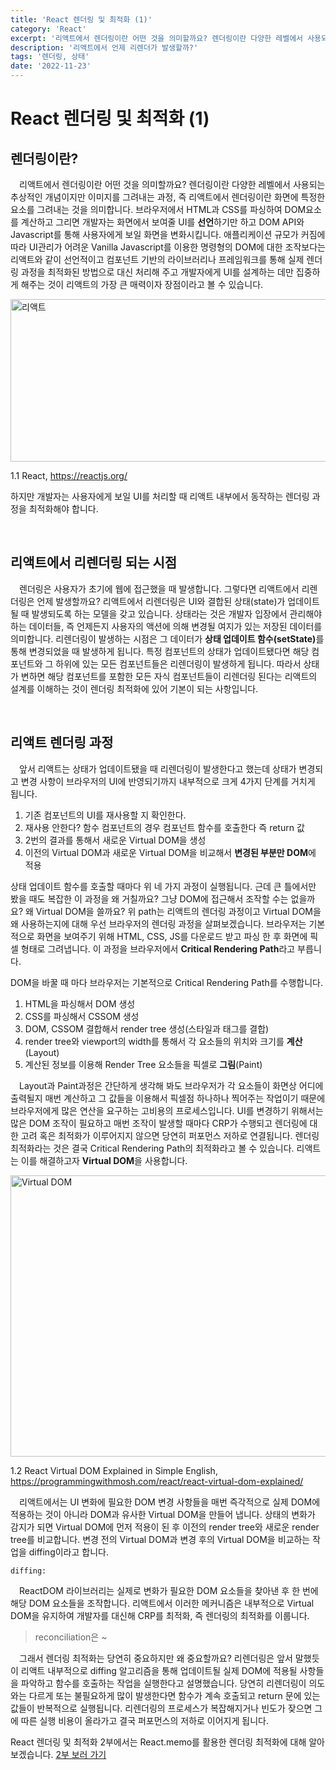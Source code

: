 ```yaml
---
title: 'React 렌더링 및 최적화 (1)'
category: 'React'
excerpt: '리액트에서 렌더링이란 어떤 것을 의미할까요? 렌더링이란 다양한 레벨에서 사용되는 추상적인 개념이지만 이미지를 그려내는 과정, 즉 리액트에서 렌더링이란 화면에 특정한 요소를 그려내는 것을 의미합니다. 리렌더링의 프로세스가 복잡해지거나 빈도가 잦으면 그에 따른 실행 비용이 올라가고 결국 퍼포먼스의 저하로 이어지게 됩니다.'
description: '리액트에서 언제 리렌더가 발생할까?'
tags: '렌더링, 상태'
date: '2022-11-23'
---
```


# React 렌더링 및 최적화 (1)

## 렌더링이란?

&emsp;리액트에서 렌더링이란 어떤 것을 의미할까요? 렌더링이란 다양한 레벨에서 사용되는 추상적인 개념이지만 이미지를 그려내는 과정, 즉 리액트에서 렌더링이란 화면에 특정한 요소를 그려내는 것을 의미합니다. 브라우저에서 HTML과 CSS를 파싱하여 DOM요소를 계산하고 그리면 개발자는 화면에서 보여줄 UI를 **선언**하기만 하고 DOM API와 Javascript를 통해 사용자에게 보일 화면을 변화시킵니다. 애플리케이션 규모가 커짐에 따라 UI관리가 어려운 Vanilla Javascript를 이용한 명령형의 DOM에 대한 조작보다는 리액트와 같이 선언적이고 컴포넌트 기반의 라이브러리나 프레임워크를 통해 실제 렌더링 과정을 최적화된 방법으로 대신 처리해 주고 개발자에게 UI를 설계하는 데만 집중하게 해주는 것이 리액트의 가장 큰 매력이자 장점이라고 볼 수 있습니다.

<img src="/assets/markdown-image/React-렌더링-최적화-1/React_home.png" alt="리액트" width="860" height="260"/>

<span>1.1 React, https://reactjs.org/</span>

하지만 개발자는 사용자에게 보일 UI를 처리할 때 리액트 내부에서 동작하는 렌더링 과정을 최적화해야 합니다.

</br>

## 리액트에서 리렌더링 되는 시점

&emsp;렌더링은 사용자가 초기에 웹에 접근했을 때 발생합니다. 그렇다면 리액트에서 리렌더링은 언제 발생할까요? 리액트에서 리렌더링은 UI와 결합된 상태(state)가 업데이트될 때 발생되도록 하는 모델을 갖고 있습니다. 상태라는 것은 개발자 입장에서 관리해야 하는 데이터들, 즉 언제든지 사용자의 액션에 의해 변경될 여지가 있는 저장된 데이터를 의미합니다. 리렌더링이 발생하는 시점은 그 데이터가 <b>상태 업데이트 함수(setState)</b>를 통해 변경되었을 때 발생하게 됩니다. 특정 컴포넌트의 상태가 업데이트됐다면 해당 컴포넌트와 그 하위에 있는 모든 컴포넌트들은 리렌더링이 발생하게 됩니다. 따라서 상태가 변하면 해당 컴포넌트를 포함한 모든 자식 컴포넌트들이 리렌더링 된다는 리액트의 설계를 이해하는 것이 렌더링 최적화에 있어 기본이 되는 사항입니다.

</br>

## 리액트 렌더링 과정

&emsp;앞서 리액트는 상태가 업데이트됐을 때 리렌더링이 발생한다고 했는데 상태가 변경되고 변경 사항이 브라우저의 UI에 반영되기까지 내부적으로 크게 4가지 단계를 거치게 됩니다.

1. 기존 컴포넌트의 UI를 재사용할 지 확인한다.
2. 재사용 안한다? 함수 컴포넌트의 경우 컴포넌트 함수를 호출한다 즉 return 값
3. 2번의 결과를 통해서 새로운 Virtual DOM을 생성
4. 이전의 Virtual DOM과 새로운 Virtual DOM을 비교해서 **변경된 부분만 DOM**에 적용

상태 업데이트 함수를 호출할 때마다 위 네 가지 과정이 실행됩니다. 근데 큰 틀에서만 봤을 때도 복잡한 이 과정을 왜 거칠까요? 그냥 DOM에 접근해서 조작할 수는 없을까요? 왜 Virtual DOM을 쓸까요? 위 path는 리액트의 렌더링 과정이고 Virtual DOM을 왜 사용하는지에 대해 우선 브라우저의 렌더링 과정을 살펴보겠습니다. 브라우저는 기본적으로 화면을 보여주기 위해 HTML, CSS, JS를 다운로드 받고 파싱 한 후 화면에 픽셀 형태로 그려냅니다. 이 과정을 브라우저에서 **Critical Rendering Path**라고 부릅니다.

DOM을 바꿀 때 마다 브라우저는 기본적으로 Critical Rendering Path를 수행합니다.

1. HTML을 파싱해서 DOM 생성
2. CSS를 파싱해서 CSSOM 생성
3. DOM, CSSOM 결합해서 render tree 생성(스타일과 태그를 결합)
4. render tree와 viewport의 width를 통해서 각 요소들의 위치와 크기를 **계산**(Layout)
5. 계산된 정보를 이용해 Render Tree 요소들을 픽셀로 **그림**(Paint)

&emsp;Layout과 Paint과정은 간단하게 생각해 봐도 브라우저가 각 요소들이 화면상 어디에 출력될지 매번 계산하고 그 값들을 이용해서 픽셀점 하나하나 찍어주는 작업이기 때문에 브라우저에게 많은 연산을 요구하는 고비용의 프로세스입니다. UI를 변경하기 위해서는 많은 DOM 조작이 필요하고 매번 조작이 발생할 때마다 CRP가 수행되고 렌더링에 대한 고려 혹은 최적화가 이루어지지 않으면 당연히 퍼포먼스 저하로 연결됩니다. 렌더링 최적화라는 것은 결국 Critical Rendering Path의 최적화라고 볼 수 있습니다. 리액트는 이를 해결하고자 <b>Virtual DOM</b>을 사용합니다.

<img src="/assets/markdown-image/React-렌더링-최적화-1/VDOM.png" alt="Virtual DOM" width="700" height="450"/>

<span>1.2 React Virtual DOM Explained in Simple English, https://programmingwithmosh.com/react/react-virtual-dom-explained/</span>

&emsp;리액트에서는 UI 변화에 필요한 DOM 변경 사항들을 매번 즉각적으로 실제 DOM에 적용하는 것이 아니라 DOM과 유사한 Virtual DOM을 만들어 냅니다. 상태의 변화가 감지가 되면 Virtual DOM에 먼저 적용이 된 후 이전의 render tree와 새로운 render tree를 비교합니다. 변경 전의 Virtual DOM과 변경 후의 Virtual DOM을 비교하는 작업을 diffing이라고 합니다.

```
diffing:
```

&emsp;ReactDOM 라이브러리는 실제로 변화가 필요한 DOM 요소들을 찾아낸 후 한 번에 해당 DOM 요소들을 조작합니다. 리액트에서 이러한 메커니즘은 내부적으로 Virtual DOM을 유지하여 개발자를 대신해 CRP를 최적화, 즉 렌더링의 최적화를 이룹니다.

> reconciliation은 ~

&emsp;그래서 렌더링 최적화는 당연히 중요하지만 왜 중요할까요? 리렌더링은 앞서 말했듯이 리액트 내부적으로 diffing 알고리즘을 통해 업데이트될 실제 DOM에 적용될 사항들을 파악하고 함수를 호출하는 작업을 실행한다고 설명했습니다. 당연히 리렌더링이 의도와는 다르게 또는 불필요하게 많이 발생한다면 함수가 계속 호출되고 return 문에 있는 값들이 반복적으로 실행됩니다. 리렌더링의 프로세스가 복잡해지거나 빈도가 잦으면 그에 따른 실행 비용이 올라가고 결국 퍼포먼스의 저하로 이어지게 됩니다.

React 렌더링 및 최적화 2부에서는 React.memo를 활용한 렌더링 최적화에 대해 알아보겠습니다. <a href="https://moonkorea00.com/React/React-렌더링-및-최적화-(2)-React.memo" target=”_blank” rel="noreferrer">2부 보러 가기</a>